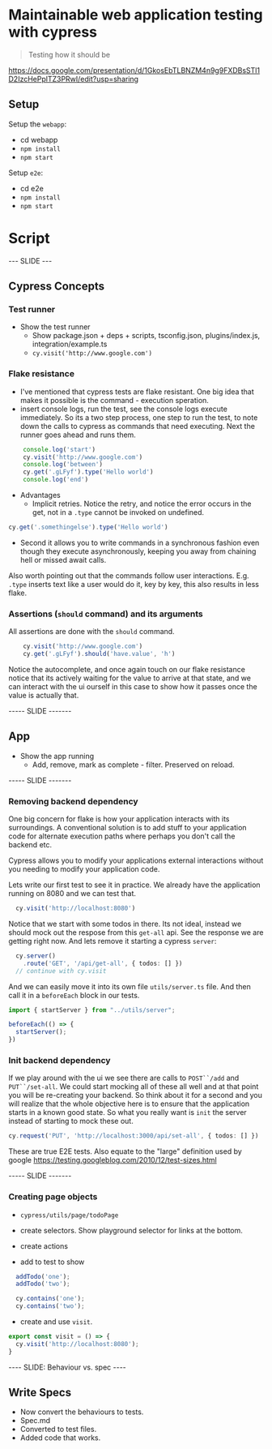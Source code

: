 # Maintainable web application testing with cypress
> Testing how it should be

https://docs.google.com/presentation/d/1GkosEbTLBNZM4n9g9FXDBsSTl1D2IzcHePplTZ3PRwI/edit?usp=sharing


## Setup 
Setup the `webapp`: 
* cd webapp
* `npm install`
* `npm start`

Setup `e2e`:
* cd e2e
* `npm install`
* `npm start`

# Script 

--- SLIDE --- 

## Cypress Concepts
### Test runner 
* Show the test runner 
  * Show package.json + deps + scripts, tsconfig.json, plugins/index.js, integration/example.ts
  * `cy.visit('http://www.google.com')`

### Flake resistance
* I've mentioned that cypress tests are flake resistant. One big idea that makes it possible is the command - execution speration. 
* insert console logs, run the test, see the console logs execute immediately. So its a two step process, one step to run the test, to note down the calls to cypress as commands that need executing. Next the runner goes ahead and runs them. 
```ts
    console.log('start')
    cy.visit('http://www.google.com')
    console.log('between')
    cy.get('.gLFyf').type('Hello world')
    console.log('end')
```
* Advantages 
  * Implicit retries. Notice the retry, and notice the error occurs in the get, not in a `.type` cannot be invoked on undefined. 
```ts
cy.get('.somethingelse').type('Hello world')
```
  * Second it allows you to write commands in a synchronous fashion even though they execute asynchronously, keeping you away from chaining hell or missed await calls.

Also worth pointing out that the commands follow user interactions. E.g. `.type` inserts text like a user would do it, key by key, this also results in less flake.

### Assertions (`should` command) and its arguments
All assertions are done with the `should` command. 

```ts
    cy.visit('http://www.google.com')
    cy.get('.gLFyf').should('have.value', 'h')
```
Notice the autocomplete, and once again touch on our flake resistance notice that its actively waiting for the value to arrive at that state, and we can interact with the ui ourself in this case to show how it passes once the value is actually that.

----- SLIDE -------

## App 
* Show the app running 
  * Add, remove, mark as complete - filter. Preserved on reload.

----- SLIDE -------

### Removing backend dependency
One big concern for flake is how your application interacts with its surroundings. A conventional solution is to add stuff to your application code for alternate execution paths where perhaps you don't call the backend etc. 

Cypress allows you to modify your applications external interactions without you needing to modify your application code. 

Lets write our first test to see it in practice. We already have the application running on 8080 and we can test that. 

```ts
  cy.visit('http://localhost:8080')
```

Notice that we start with some todos in there. Its not ideal, instead we should mock out the respose from this `get-all` api. See the response we are getting right now. And lets remove it starting a cypress `server`: 

```ts
  cy.server()
    .route('GET', '/api/get-all', { todos: [] })
  // continue with cy.visit 
```
And we can easily move it into its own file `utils/server.ts` file. And then call it in a `beforeEach` block in our tests. 

```ts
import { startServer } from "../utils/server";

beforeEach(() => {
  startServer();
})
```

### Init backend dependency

If we play around with the ui we see there are calls to `POST``/add` and `PUT``/set-all`. We could start mocking all of these all well and at that point you will be re-creating your backend. So think about it for a second and you will realize that the whole objective here is to ensure that the application starts in a known good state. So what you really want is `init` the server instead of starting to mock these out. 

```ts
cy.request('PUT', 'http://localhost:3000/api/set-all', { todos: [] })
```

These are true E2E tests. Also equate to the "large" definition used by google https://testing.googleblog.com/2010/12/test-sizes.html


----- SLIDE -------


### Creating page objects 
* `cypress/utils/page/todoPage`

* create selectors. Show playground selector for links at the bottom.
* create actions

* add to test to show 
```ts
  addTodo('one');
  addTodo('two');

  cy.contains('one');
  cy.contains('two');
```

* create and use `visit`.
```ts
export const visit = () => {
  cy.visit('http://localhost:8080');
}
```

---- SLIDE: Behaviour vs. spec  ----


## Write Specs 

* Now convert the behaviours to tests.
* Spec.md 
* Converted to test files. 
* Added code that works.
